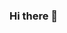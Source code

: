 ### Hi there 👋

<!--
**csn14/csn14** is a ✨ _special_ ✨ repository because its `README.md` (this file) appears on your GitHub profile.

Here are some ideas to get you started:

I am working on my csn14 GitHUB repo
